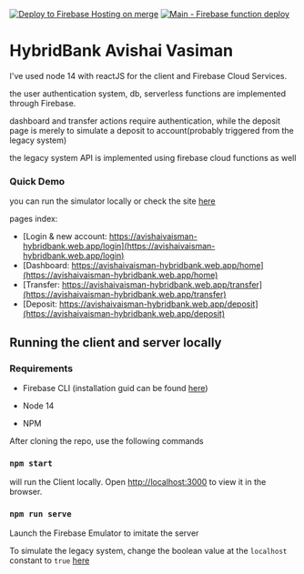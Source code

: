 [![Deploy to Firebase Hosting on merge](https://github.com/vaismav/end-to-end-firebase-template/actions/workflows/firebase-hosting-merge.yml/badge.svg?branch=main)](https://github.com/vaismav/end-to-end-firebase-template/actions/workflows/firebase-hosting-merge.yml)
[![Main - Firebase function deploy](https://github.com/vaismav/end-to-end-firebase-template/actions/workflows/functions-deploy.yml/badge.svg)](https://github.com/vaismav/end-to-end-firebase-template/actions/workflows/functions-deploy.yml)

# HybridBank Avishai Vasiman

I've used node 14 with reactJS for the client and Firebase Cloud Services.

the user authentication system, db, serverless functions are implemented through Firebase.

dashboard and transfer actions require authentication, while the deposit page is merely to simulate a deposit to account(probably triggered from the legacy system)

the legacy system API is implemented using firebase cloud functions as well

### Quick Demo

you can run the simulator locally or check the site [here](https://avishaivaisman-hybridbank.web.app)

pages index:

- [Login & new account: https://avishaivaisman-hybridbank.web.app/login](https://avishaivaisman-hybridbank.web.app/login)
- [Dashboard: https://avishaivaisman-hybridbank.web.app/home](https://avishaivaisman-hybridbank.web.app/home)
- [Transfer: https://avishaivaisman-hybridbank.web.app/transfer](https://avishaivaisman-hybridbank.web.app/transfer)
- [Deposit: https://avishaivaisman-hybridbank.web.app/deposit](https://avishaivaisman-hybridbank.web.app/deposit)

## Running the client and server locally

### Requirements

- Firebase CLI (installation guid can be found [here](https://firebase.google.com/docs/cli))

- Node 14

- NPM

After cloning the repo, use the following commands

### `npm start`

will run the Client locally.
Open [http://localhost:3000](http://localhost:3000) to view it in the browser.

### `npm run serve`

Launch the Firebase Emulator to imitate the server

To simulate the legacy system, change the boolean value at the `localhost` constant to `true` [here](functions/src/legacySystem.ts)
